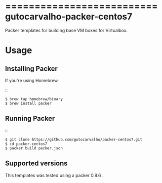 ==========================
gutocarvalho-packer-centos7
==========================

Packer templates for building base VM boxes for Virtualbox.

Usage
=====

Installing Packer
-----------------

If you're using Homebrew

::

    $ brew tap homebrew/binary
    $ brew install packer


Running Packer
--------------

::

    $ git clone https://github.com/gutocarvalho/packer-centos7.git
    $ cd packer-centos7
    $ packer build packer.json

Supported versions
------------------

This templates was tested using a packer 0.8.6 .